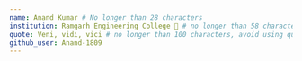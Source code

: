 ```yaml
---
name: Anand Kumar # No longer than 28 characters
institution: Ramgarh Engineering College 🚩 # no longer than 58 characters
quote: Veni, vidi, vici # no longer than 100 characters, avoid using quotes(") to guarantee the format remains the same.
github_user: Anand-1809
---
```


